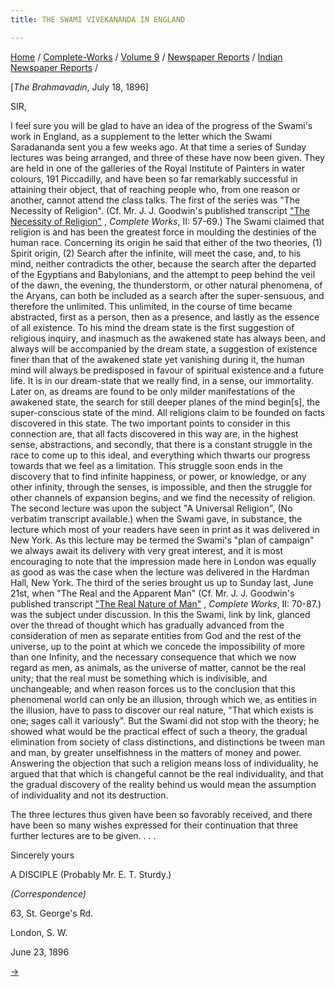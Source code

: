 ```yaml
---
title: THE SWAMI VIVEKANANDA IN ENGLAND

---
```



[Home](../../../../index.htm) /
[Complete-Works](../../../complete_works.htm) / [Volume
9](../../volume_9_contents.htm) / [Newspaper
Reports](../newspaper_reports_contents.htm) / [Indian Newspaper
Reports](indian_newspaper_contents.htm) /



\[*The Brahmavadin*, July 18, 1896\]

SIR,

I feel sure you will be glad to have an idea of the progress of the
Swami's work in England, as a supplement to the letter which the Swami
Saradananda sent you a few weeks ago. At that time a series of Sunday
lectures was being arranged, and three of these have now been given.
They are held in one of the galleries of the Royal Institute of Painters
in water colours, 191 Piccadilly, and have been so far remarkably
successful in attaining their object, that of reaching people who, from
one reason or another, cannot attend the class talks. The first of the
series was "The Necessity of Religion". (Cf. Mr. J. J. Goodwin's
published transcript ["The Necessity of
Religion"](../../../volume_2/jnana-yoga/the_necessity_of_religion.htm) ,
*Complete Works*, II: 57-69.) The Swami claimed that religion is and has
been the greatest force in moulding the destinies of the human race.
Concerning its origin he said that either of the two theories, (1)
Spirit origin, (2) Search after the infinite, will meet the case, and,
to his mind, neither contradicts the other, because the search after the
departed of the Egyptians and Babylonians, and the attempt to peep
behind the veil of the dawn, the evening, the thunderstorm, or other
natural phenomena, of the Aryans, can both be included as a search after
the super-sensuous, and therefore the unlimited. This unlimited, in the
course of time became abstracted, first as a person, then as a presence,
and lastly as the essence of all existence. To his mind the dream state
is the first suggestion of religious inquiry, and inasmuch as the
awakened state has always been, and always will be accompanied by the
dream state, a suggestion of existence finer than that of the awakened
state yet vanishing during it, the human mind will always be predisposed
in favour of spiritual existence and a future life. It is in our
dream-state that we really find, in a sense, our immortality. Later on,
as dreams are found to be only milder manifestations of the awakened
state, the search for still deeper planes of the mind begin\[s\], the
super-conscious state of the mind. All religions claim to be founded on
facts discovered in this state. The two important points to consider in
this connection are, that all facts discovered in this way are, in the
highest sense, abstractions, and secondly, that there is a constant
struggle in the race to come up to this ideal, and everything which
thwarts our progress towards that we feel as a limitation. This struggle
soon ends in the discovery that to find infinite happiness, or power, or
knowledge, or any other infinity, through the senses, is impossible, and
then the struggle for other channels of expansion begins, and we find
the necessity of religion. The second lecture was upon the subject "A
Universal Religion", (No verbatim transcript available.) when the Swami
gave, in substance, the lecture which most of your readers have seen in
print as it was delivered in New York. As this lecture may be termed the
Swami's "plan of campaign" we always await its delivery with very great
interest, and it is most encouraging to note that the impression made
here in London was equally as good as was the case when the lecture was
delivered in the Hardman Hall, New York. The third of the series brought
us up to Sunday last, June 21st, when "The Real and the Apparent Man"
(Cf. Mr. J. J. Goodwin's published transcript ["The Real Nature of
Man"](../../../volume_2/jnana-yoga/the_real_nature_of_man.htm) ,
*Complete Works*, II: 70-87.) was the subject under discussion. In this
the Swami, link by link, glanced over the thread of thought which has
gradually advanced from the consideration of men as separate entities
from God and the rest of the universe, up to the point at which we
concede the impossibility of more than one Infinity, and the necessary
consequence that which we now regard as men, as animals, as the universe
of matter, cannot be the real unity; that the real must be something
which is indivisible, and unchangeable; and when reason forces us to the
conclusion that this phenomenal world can only be an illusion, through
which we, as entities in the illusion, have to pass to discover our real
nature, "That which exists is one; sages call it variously". But the
Swami did not stop with the theory; he showed what would be the
practical effect of such a theory, the gradual elimination from society
of class distinctions, and distinctions be tween man and man, by greater
unselfishness in the matters of money and power. Answering the objection
that such a religion means loss of individuality, he argued that that
which is changeful cannot be the real individuality, and that the
gradual discovery of the reality behind us would mean the assumption of
individuality and not its destruction.

The three lectures thus given have been so favorably received, and there
have been so many wishes expressed for their continuation that three
further lectures are to be given. . . .

Sincerely yours

A DISCIPLE (Probably Mr. E. T. Sturdy.)

*(Correspondence)*

63, St. George's Rd.

London, S. W.

June 23, 1896

[→](12_the_indian_mirror_sep_22_1896.htm)


